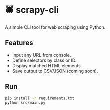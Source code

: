 # 🕷️ scrapy-cli

A simple CLI tool for web scraping using Python.

## Features
- Input any URL from console.
- Define selectors by class or ID.
- Display matched HTML elements.
- Save output to CSV/JSON (coming soon).

## Run
```bash
pip install -r requirements.txt
python src/main.py

